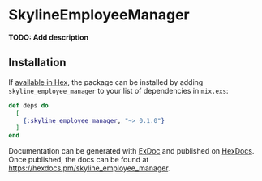 # SkylineEmployeeManager

**TODO: Add description**

## Installation

If [available in Hex](https://hex.pm/docs/publish), the package can be installed
by adding `skyline_employee_manager` to your list of dependencies in `mix.exs`:

```elixir
def deps do
  [
    {:skyline_employee_manager, "~> 0.1.0"}
  ]
end
```

Documentation can be generated with [ExDoc](https://github.com/elixir-lang/ex_doc)
and published on [HexDocs](https://hexdocs.pm). Once published, the docs can
be found at <https://hexdocs.pm/skyline_employee_manager>.

